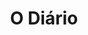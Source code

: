 ---
ref: sol-010-0027
title: "O Diário"
author_name: ["Paulo-Guilherme"]
publisher: ["Livraria Clássica Editora"]
year: "y1968"
origin: ["Portugal"]
formats: ["book-cover"]
disciplines: ["graphic-design"]
tags:
layout: artifact
status: ["scan"]
published: false
int_published: false
image_count:
date_added: 2023-06-16
batch:
---
